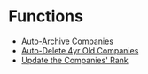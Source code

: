 # Functions


* [Auto-Archive Companies](./index.js)
* [Auto-Delete 4yr Old Companies](./index.js)
* [Update the Companies' Rank](./index.js)

